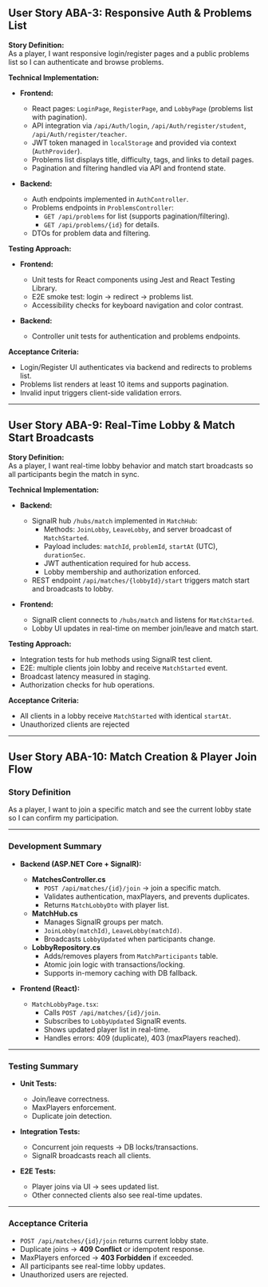 ## User Story ABA-3: Responsive Auth & Problems List

**Story Definition:**  
As a player, I want responsive login/register pages and a public problems list so I can authenticate and browse problems.

**Technical Implementation:**

- **Frontend:**
  - React pages: `LoginPage`, `RegisterPage`, and `LobbyPage` (problems list with pagination).
  - API integration via `/api/Auth/login`, `/api/Auth/register/student`, `/api/Auth/register/teacher`.
  - JWT token managed in `localStorage` and provided via context (`AuthProvider`).
  - Problems list displays title, difficulty, tags, and links to detail pages.
  - Pagination and filtering handled via API and frontend state.

- **Backend:**
  - Auth endpoints implemented in `AuthController`.
  - Problems endpoints in `ProblemsController`:
    - `GET /api/problems` for list (supports pagination/filtering).
    - `GET /api/problems/{id}` for details.
  - DTOs for problem data and filtering.

**Testing Approach:**

- **Frontend:**
  - Unit tests for React components using Jest and React Testing Library.
  - E2E smoke test: login → redirect → problems list.
  - Accessibility checks for keyboard navigation and color contrast.

- **Backend:**
  - Controller unit tests for authentication and problems endpoints.

**Acceptance Criteria:**

- Login/Register UI authenticates via backend and redirects to problems list.
- Problems list renders at least 10 items and supports pagination.
- Invalid input triggers client-side validation errors.

---

## User Story ABA-9: Real-Time Lobby & Match Start Broadcasts

**Story Definition:**  
As a player, I want real-time lobby behavior and match start broadcasts so all participants begin the match in sync.

**Technical Implementation:**

- **Backend:**
  - SignalR hub `/hubs/match` implemented in `MatchHub`:
    - Methods: `JoinLobby`, `LeaveLobby`, and server broadcast of `MatchStarted`.
    - Payload includes: `matchId`, `problemId`, `startAt` (UTC), `durationSec`.
    - JWT authentication required for hub access.
    - Lobby membership and authorization enforced.
  - REST endpoint `/api/matches/{lobbyId}/start` triggers match start and broadcasts to lobby.

- **Frontend:**
  - SignalR client connects to `/hubs/match` and listens for `MatchStarted`.
  - Lobby UI updates in real-time on member join/leave and match start.

**Testing Approach:**

- Integration tests for hub methods using SignalR test client.
- E2E: multiple clients join lobby and receive `MatchStarted` event.
- Broadcast latency measured in staging.
- Authorization checks for hub operations.

**Acceptance Criteria:**

- All clients in a lobby receive `MatchStarted` with identical `startAt`.
- Unauthorized clients are rejected

---

## **User Story ABA-10: Match Creation & Player Join Flow**

### Story Definition  
As a player, I want to join a specific match and see the current lobby state so I can confirm my participation.

---

### Development Summary

- **Backend (ASP.NET Core + SignalR):**
  - **MatchesController.cs**
    - `POST /api/matches/{id}/join` → join a specific match.
    - Validates authentication, maxPlayers, and prevents duplicates.
    - Returns `MatchLobbyDto` with player list.
  - **MatchHub.cs**
    - Manages SignalR groups per match.
    - `JoinLobby(matchId)`, `LeaveLobby(matchId)`.
    - Broadcasts `LobbyUpdated` when participants change.
  - **LobbyRepository.cs**
    - Adds/removes players from `MatchParticipants` table.
    - Atomic join logic with transactions/locking.
    - Supports in-memory caching with DB fallback.

- **Frontend (React):**
  - `MatchLobbyPage.tsx`:
    - Calls `POST /api/matches/{id}/join`.
    - Subscribes to `LobbyUpdated` SignalR events.
    - Shows updated player list in real-time.
    - Handles errors: 409 (duplicate), 403 (maxPlayers reached).

---

### Testing Summary

- **Unit Tests:**
  - Join/leave correctness.
  - MaxPlayers enforcement.
  - Duplicate join detection.

- **Integration Tests:**
  - Concurrent join requests → DB locks/transactions.
  - SignalR broadcasts reach all clients.

- **E2E Tests:**
  - Player joins via UI → sees updated list.
  - Other connected clients also see real-time updates.

---

### Acceptance Criteria

- `POST /api/matches/{id}/join` returns current lobby state.
- Duplicate joins → **409 Conflict** or idempotent response.
- MaxPlayers enforced → **403 Forbidden** if exceeded.
- All participants see real-time lobby updates.
- Unauthorized users are rejected.
